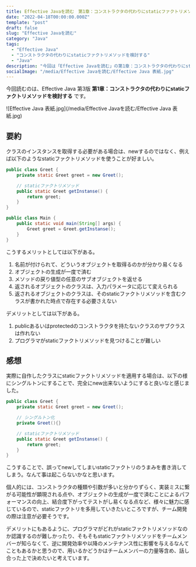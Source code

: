 ```yaml
---
title: Effective Javaを読む　第1章：コンストラクタの代わりにstaticファクトリメソッドを検討する
date: "2022-04-18T00:00:00.000Z"
template: "post"
draft: false
slug: "Effective Javaを読む"
category: "Java"
tags:
  - "Effective Java"
  - "コンストラクタの代わりにstaticファクトリメソッドを検討する"
  - "Java"
description: "今回は「Effective Javaを読む」の第1章：コンストラクタの代わりにstaticファクトリメソッドを検討するを読みたいと思います。"
socialImage: "/media/Effective Javaを読む/Effective Java 表紙.jpg"
---
```

今回読むのは、Effective Java 第3版 **第1章：コンストラクタの代わりにstaticファクトリメソッドを検討する** です。

![Effective Java 表紙.jpg](/media/Effective Javaを読む/Effective Java 表紙.jpg)
## 要約
クラスのインスタンスを取得する必要がある場合は、newするのではなく、例えば以下のようなstaticファクトリメソッドを使うことが好ましい。<br>
```Java
public class Greet {
	private static Greet greet = new Greet();

	// staticファクトリメソッド
	public static Greet getInstanse() {
		return greet;
	}
}
```
```Java
public class Main {
	public static void main(String[] args) {
		Greet greet = Greet.getInstanse();
	}
}
```
こうするメリットとしては以下がある。
1. 名前が付けられて、どういうオブジェクトを取得るのかが分かり易くなる
1. オブジェクトの生成が一度で済む
1. メソッドの戻り値型の任意のサブオブジェクトを返せる
1. 返されるオブジェクトのクラスは、入力パラメータに応じて変えられる
1. 返されるオブジェクトのクラスは、そのstaticファクトリメソッドを含むクラスが書かれた時点で存在する必要さえない

デメリットとしては以下がある。
1. publicあるいはprotectedのコンストラクタを持たないクラスのサブクラスは作れない
1. プログラマがstaticファクトリメソッドを見つけることが難しい

## 感想
実際に自作したクラスにstaticファクトリメソッドを適用する場合は、以下の様にシングルトンにすることで、完全にnew出来ないようにすると良いなと感じました。
```Java
public class Greet {
	private static Greet greet = new Greet();

	// シングルトン化
	private Greet(){}

	// staticファクトリメソッド
	public static Greet getInstanse() {
		return greet;
	}
}
```
こうすることで、誤ってnewしてしまいstaticファクトリのうまみを書き消してしまう。なんて事は起こらないかなと思います。<br>

個人的には、コンストラクタの種類や引数が多いと分かりずらく、実装ミスに繋がる可能性が顕現される点や、オブジェクトの生成が一度で済むことによるパフォーマンスの向上、結合度下がってテストがし易くなる点など、様々に魅力に感じているので、staticファクトリを多用していきたいところですが、チーム開発の際は注意が必要そうです。

デメリットにもあるように、プログラマがどれがstaticファクトリメソッドなのか認識するのが難しかったり、そもそもstaticファクトリメソッドをチームメンバーが知らなくて、逆に開発効率や以降のメンテナンス性に影響を与えるなんてこともあるかと思うので、用いるかどうかはチームメンバーの力量等含め、話し合った上で決めたいと考えています。